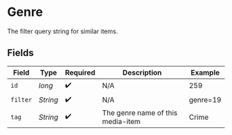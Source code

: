 # Genre

The filter query string for similar items.


## Fields

| Field                              | Type                               | Required                           | Description                        | Example                            |
| ---------------------------------- | ---------------------------------- | ---------------------------------- | ---------------------------------- | ---------------------------------- |
| `id`                               | *long*                             | :heavy_check_mark:                 | N/A                                | 259                                |
| `filter`                           | *String*                           | :heavy_check_mark:                 | N/A                                | genre=19                           |
| `tag`                              | *String*                           | :heavy_check_mark:                 | The genre name of this media-item<br/> | Crime                              |